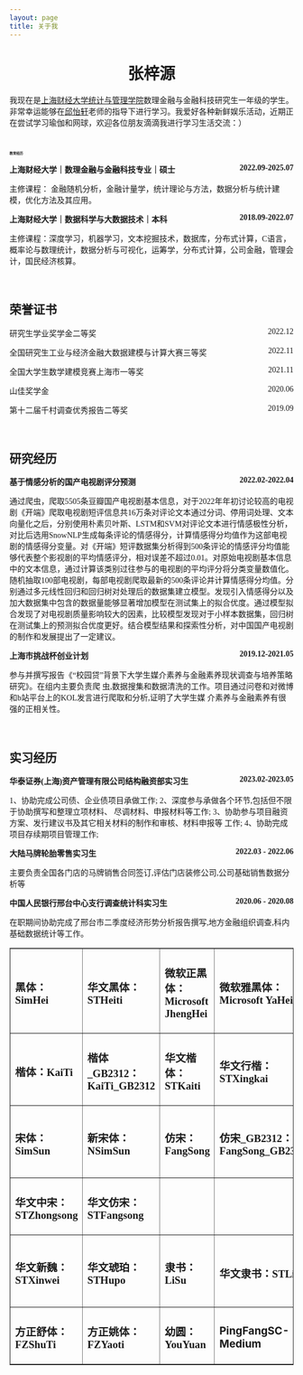 ```yaml
---
layout: page
title: 关于我
---
```

<h1 style="font-family: 华文楷体;text-align:center;">张梓源</h1>

<p style="font-family: 华文楷体;">我现在是<a href="https://www.sufe.edu.cn/structure/index.psp">上海财经大学</a><a href="https://ssm.sufe.edu.cn/">统计与管理学院</a>数理金融与金融科技研究生一年级的学生。非常幸运能够在<a href="https://yixuan.blog/">邱怡轩</a>老师的指导下进行学习。我爱好各种新鲜娱乐活动，近期正在尝试学习瑜伽和网球，欢迎各位朋友滴滴我进行学习生活交流：）</p>

<br>

<h2 style="font-family: 华文楷体;font-size:6;">教育经历</h2>
<p style="text-align:left;font-family: 华文楷体;"><b>上海财经大学｜数理金融与金融科技专业｜硕士<span style="float:right;">2022.09-2025.07</span></b></p>
 <p style="font-family: 华文楷体;">主修课程： 金融随机分析，金融计量学，统计理论与方法，数据分析与统计建模，优化方法及其应用。</p>
<p style="text-align:left;font-family: 华文楷体;"><b>上海财经大学｜数据科学与大数据技术｜本科<span style="float:right;">2018.09-2022.07</span></b></p>
 <p style="font-family: 华文楷体;">主修课程：深度学习，机器学习，文本挖掘技术，数据库，分布式计算，C语言，概率论与数理统计，数据分析与可视化，运筹学，分布式计算，公司金融，管理会计，国民经济核算。 </p>
 
<br>
<h2 style="font-family: 华文楷体;">荣誉证书</h2>
<p style="text-align:left;font-family: 华文楷体;">研究生学业奖学金二等奖<span style="float:right;">2022.12</span></p>
<p style="text-align:left;font-family: 华文楷体;">全国研究生工业与经济金融大数据建模与计算大赛三等奖<span style="float:right;">2022.11</span></p>
<p style="text-align:left;font-family: 华文楷体;">全国大学生数学建模竞赛上海市一等奖<span style="float:right;">2021.11</span></p>
<p style="text-align:left;font-family: 华文楷体;">山佳奖学金<span style="float:right;">2020.06</span></p>
<p style="text-align:left;font-family: 华文楷体;">第十二届千村调查优秀报告二等奖<span style="float:right;">2019.09</span></p>

<br>

<h2 style="font-family: 华文楷体;">研究经历</h2>

<p style="text-align:left;font-family: 华文楷体;"><b>基于情感分析的国产电视剧评分预测<span style="float:right;">2022.02-2022.04</span></b></p>
 <p style="font-family: 华文楷体;">通过爬虫，爬取5505条豆瓣国产电视剧基本信息，对于2022年年初讨论较高的电视剧《开端》爬取电视剧短评信息共16万条对评论文本通过分词、停用词处理、文本向量化之后，分别使用朴素贝叶斯、LSTM和SVM对评论文本进行情感极性分析，对比后选用SnowNLP生成每条评论的情感得分，计算情感得分均值作为这部电视剧的情感得分变量。对《开端》短评数据集分析得到500条评论的情感评分均值能够代表整个影视剧的平均情感评分，相对误差不超过0.01。对原始电视剧基本信息中的文本信息，通过计算该类别过往参与的电视剧的平均评分将分类变量数值化。随机抽取100部电视剧，每部电视剧爬取最新的500条评论并计算情感得分均值。分别通过多元线性回归和回归树对处理后的数据集建立模型。发现引入情感得分以及加大数据集中包含的数据量能够显著增加模型在测试集上的拟合优度。通过模型拟合发现了对电视剧质量影响较大的因素，比较模型发现对于小样本数据集，回归树在测试集上的预测拟合优度更好。结合模型结果和探索性分析，对中国国产电视剧的制作和发展提出了一定建议。 </p>


<p style="text-align:left;font-family: 华文楷体;"><b>上海市挑战杯创业计划<span style="float:right;">2019.12-2021.05</span></b></p>
 <p style="font-family: 华文楷体;">参与并撰写报告《“校园贷”背景下大学生媒介素养与金融素养现状调查与培养策略研究》。在组内主要负责爬 虫,数据搜集和数据清洗的工作。项目通过问卷和对微博和b站平台上的KOL发言进行爬取和分析,证明了大学生媒 介素养与金融素养有很强的正相关性。 </p>

<br>
<h2 style="font-family: 华文楷体;">实习经历</h2>
<p style="text-align:left;font-family: 华文楷体;"><b>华泰证券(上海)资产管理有限公司结构融资部实习生<span style="float:right;">2023.02-2023.05</span></b></p>
 <p style="font-family: 华文楷体;">1、协助完成公司债、企业债项目承做工作; 2、深度参与承做各个环节,包括但不限于协助撰写和整理立项材料、 尽调材料、申报材料等工作; 3、协助参与项目融资方案、发行建议书及其它相关材料的制作和审核、材料申报等 工作; 4、协助完成项目存续期项目管理工作; </p>
<p style="text-align:left;font-family: 华文楷体;"><b>大陆马牌轮胎零售实习生<span style="float:right;">2022.03 - 2022.06</span></b></p>
 <p style="font-family: 华文楷体;">主要负责全国各门店的马牌销售合同签订,评估门店装修公司,公司基础销售数据分析等 </p>
<p style="text-align:left;font-family: 华文楷体;"><b>中国人民银行邢台中心支行调查统计科实习生<span style="float:right;">2020.06 - 2020.08</span></b></p>
 <p style="font-family: 华文楷体;">在职期间协助完成了邢台市二季度经济形势分析报告撰写,地方金融组织调查,科内基础数据统计等工作。 </p>



<table border="1" cellpadding="0" cellspacing="0" >
    <tr>
        <td><h3 style="font-family: 黑体;">黑体：SimHei</h3></td>
        <td><h3 style="font-family: 华文黑体;">华文黑体：STHeiti</h3></td>
        <td><h3 style="font-family: 微软正黑体;">微软正黑体：Microsoft JhengHei</h3></td>
        <td><h3 style="font-family: 微软雅黑体;">微软雅黑体：Microsoft YaHei</h3></td>
        <td><h3 style="font-family: 华文细黑;">华文细黑：STXihei</h3></td>
    </tr>
    <tr>
        <td><h3 style="font-family: 楷体;">楷体：KaiTi</h3></td>
        <td><h3 style="font-family: 楷体_GB2312;">楷体_GB2312：KaiTi_GB2312</h3></td>
        <td><h3 style="font-family: 华文楷体;">华文楷体：STKaiti</h3></td>
        <td><h3 style="font-family: 华文行楷;">华文行楷：STXingkai</h3></td>
        <td></td>
    </tr>
    <tr>
        <td><h3 style="font-family: 宋体;">宋体：SimSun</h3></td>
        <td><h3 style="font-family: 新宋体;">新宋体：NSimSun</h3></td>
        <td><h3 style="font-family: 仿宋;">仿宋：FangSong</h3></td>
        <td><h3 style="font-family: 仿宋_GB2312;">仿宋_GB2312：FangSong_GB2312</h3></td>
        <td><h3 style="font-family: 华文宋体;">华文宋体：STSong</h3></td>
    </tr>
    <tr>
        <td><h3 style="font-family: 华文中宋;">华文中宋：STZhongsong</h3></td>
        <td><h3 style="font-family: 华文仿宋;">华文仿宋：STFangsong</h3></td>
        <td></td>
        <td></td>
        <td></td>
    </tr>
    <tr>
        <td><h3 style="font-family: 华文新魏;">华文新魏：STXinwei</h3></td>
        <td><h3 style="font-family: 华文琥珀;">华文琥珀：STHupo</h3></td>
        <td><h3 style="font-family: 隶书;">隶书：LiSu</h3></td>
        <td><h3 style="font-family: 华文隶书;">华文隶书：STLiti</h3></td>
        <td><h3 style="font-family: 华文彩云;">华文彩云：STCaiyun</h3></td>
    </tr>
    <tr>
        <td><h3 style="font-family: 方正舒体;">方正舒体：FZShuTi</h3></td>
        <td><h3 style="font-family: 方正姚体;">方正姚体：FZYaoti</h3></td>
        <td><h3 style="font-family: 幼圆;">幼圆：YouYuan</h3></td>
        <td><h3 style="family:\5B8B\4F53;">PingFangSC-Medium</h3></td>
        <td></td>
    </tr>
</table>

